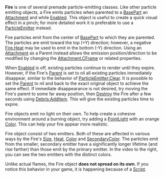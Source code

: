 **Fire** is one of several premade particle-emitting classes. Like other
particle emitting objects, a Fire emits particles when parented to a
[BasePart](https://create.roblox.com/docs/reference/engine/classes/BasePart) an [Attachment](https://create.roblox.com/docs/reference/engine/classes/Attachment) and while [Enabled](https://create.roblox.com/docs/reference/engine/classes/Fire#Enabled). This object is
useful to create a quick visual effect in a pinch; for more detailed work it
is preferable to use a [ParticleEmitter](https://create.roblox.com/docs/reference/engine/classes/ParticleEmitter) instead.

Fire particles emit from the center of [BasePart](https://create.roblox.com/docs/reference/engine/classes/BasePart) to which they are parented.
The particles are emit toward the top (+Y) direction; however, a negative
[Fire.Heat](https://create.roblox.com/docs/reference/engine/classes/Fire#Heat) may be used to emit in the bottom (-Y) direction. Using an
[Attachment](https://create.roblox.com/docs/reference/engine/classes/Attachment) as a Parent instead allows the emission position/direction to be
modified by changing the [Attachment.CFrame](https://create.roblox.com/docs/reference/engine/classes/Attachment#CFrame) or related properties.

When [Enabled](https://create.roblox.com/docs/reference/engine/classes/Fire#Enabled) is off, existing particles continue to render
until they expire. However, if the Fire's [Parent](https://create.roblox.com/docs/reference/engine/classes/Instance#Parent) is set to
nil all existing particles immediately disappear, similar to the behavior of
[ParticleEmitter:Clear](https://create.roblox.com/docs/reference/engine/classes/ParticleEmitter#Clear). It is possible to set the [Parent](https://create.roblox.com/docs/reference/engine/classes/Instance#Parent) to
nil and back to the exact original object to achieve the same effect. If
immediate disappearance is not desired, try moving the Fire's parent to some
far away position, then [Destroy](https://create.roblox.com/docs/reference/engine/classes/Instance#Destroy) the Fire after a few
seconds using [Debris:AddItem](https://create.roblox.com/docs/reference/engine/classes/Debris#AddItem). This will give the existing particles time to
expire.

Fire objects emit no light on their own. To help create a cohesive environment
around a burning object, try adding a [PointLight](https://create.roblox.com/docs/reference/engine/classes/PointLight) with an orange
[Color](https://create.roblox.com/docs/reference/engine/classes/Light#Color). This can help your fire appear more realistic.



Fire object consist of two emitters. Both of these are affected in various
ways by the Fire's [Size](https://create.roblox.com/docs/reference/engine/classes/Fire#Size), [Heat](https://create.roblox.com/docs/reference/engine/classes/Fire#Heat), [Color](https://create.roblox.com/docs/reference/engine/classes/Fire#Color) and
[SecondaryColor](https://create.roblox.com/docs/reference/engine/classes/Fire#SecondaryColor). The particles emit from the smaller,
secondary emitter have a significantly longer lifetime (and rise farther) than
those emit by the primary emitter. In the video to the right, you can see the
two emitters with the distinct colors.

Unlike actual flames, the Fire object **does not spread on its own**. If you
notice this behavior in your game, it is happening because of a [Script](https://create.roblox.com/docs/reference/engine/classes/Script).
